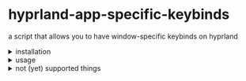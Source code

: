 # hyprland-app-specific-keybinds
a script that allows you to have window-specific keybinds on hyprland
<details>
  <summary>installation</summary>
  
  ```sh
  git clone --depth 1 https://github.com/xeaft/hyprland-app-specific-keybinds
  cd hyprland-app-specific-keybinds
  chmod +x install.sh
  ./install.sh
  ```
\
prequisites:
- a python interpreter in PATH (either `python` or `python3`)
- `XDG_CONFIG_DIRS` and `XDG_RUNTIME_DIR` are set
- hyprland.. of course

for custom hyprland instances/dots:
- export HYPRCONF to the config folder.
  - e.g. if your config path is `~/.config/myHyprland` instead of `~/.config/hypr`, export HYPRCONF to `myHyprland` (see [env vars](https://wiki.hypr.land/Configuring/Environment-variables/))
</details>
<details>
<summary>usage</summary>
  
add `exec-once = hyprwinbinds` to your hyprland config
  
configuration:
```bind = [class], [modifiers], [key], [dispatcher], [params]```

save that into `windowkeys.conf` in your `hypr` directory\
if you want to use a different file, export `KEYCONF` to the file name (see [env vars](https://wiki.hypr.land/Configuring/Environment-variables/))

for example:
```hyprlang
bind = kitty, meta, h, exec, kitty                        # opens another kitty instance on Meta + H if kitty is focused (why would you want this)
bind = , control, space, exec, rofi -show drun            # opens rofi on CTRL + Space if a window without a class is focused (e.g. no focused window or things like some file pickers)

# whitespace doesnt matter, examples below are valid:
bind=,control,space,exec,rofi -show drun
bind  =    , control  , space   ,exec ,rofi -show drun
```

to stop hyprwinbinds: \
`hyprwinbinds stop`\
to reload the config (it doesnt reload automatically like hyprland (soon))\
`hyprwinbinds reload`
</details>
<details>
  <summary>not (yet) supported things</summary>

  - live reloading
  - [bind flags](https://wiki.hypr.land/Configuring/Binds/#bind-flags)
  - other ways of specifying a window (aside from its class)
</details>

